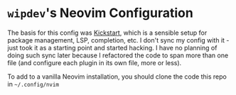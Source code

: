 # `wipdev`'s Neovim Configuration

The basis for this config was
[Kickstart](https://github.com/nvim-lua/kickstart.nvim), which is a sensible
setup for package management, LSP, completion, etc. I don't sync my config with
it - just took it as a starting point and started hacking. I have no planning
of doing such sync later because I refactored the code to span more than one
file (and configure each plugin in its own file, more or less).

To add to a vanilla Neovim installation, you should clone the code this repo in
`~/.config/nvim`
